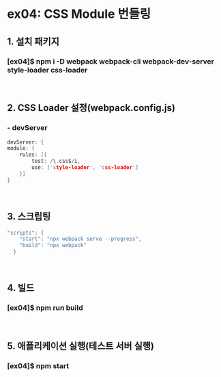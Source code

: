 # ex04: CSS Module 번들링

##  1. 설치 패키지
### [ex04]$ npm i -D webpack webpack-cli webpack-dev-server style-loader css-loader
&nbsp;
##  2. CSS Loader 설정(webpack.config.js)
### - devServer
```c
devServer: {
module: {
    rules: [{
        test: /\.css$/i,
        use: ['style-loader', 'css-loader']
    }]
}
```
&nbsp;
##  3. 스크립팅
```c
"scripts": {
    "start": "npx webpack serve --progress",
    "build": "npx webpack"
  }
```
&nbsp;
##  4. 빌드
### [ex04]$ npm run build
&nbsp;
##  5. 애플리케이션 실행(테스트 서버 실행)
### [ex04]$ npm start
